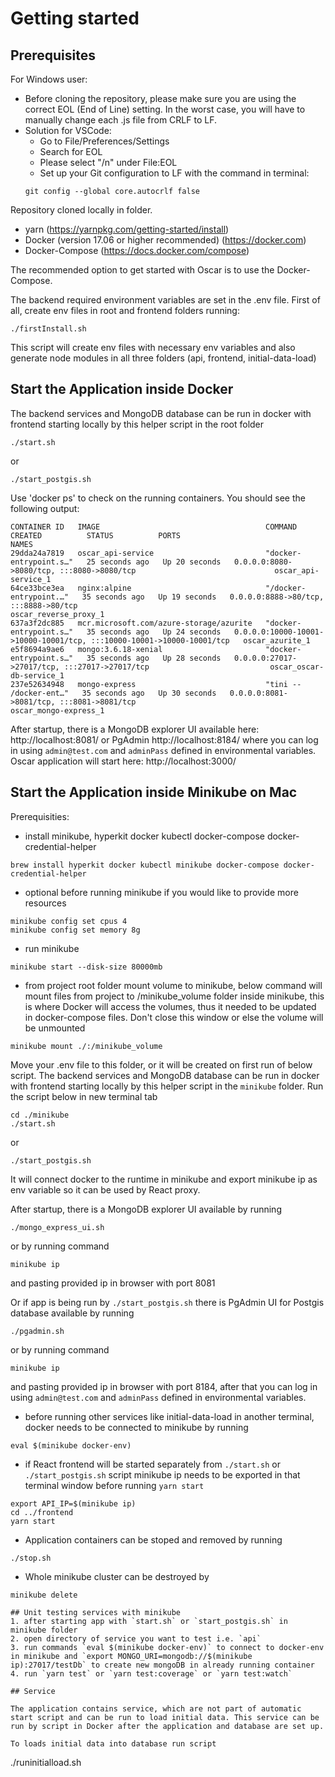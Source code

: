 # Getting started

## Prerequisites

For Windows user:
- Before cloning the repository, please make sure you are using the correct EOL (End of Line) setting. In the worst case, you will have to manually change each .js file from CRLF to LF.
- Solution for VSCode: 
    - Go to File/Preferences/Settings
    - Search for EOL
    - Please select "/n" under File:EOL
    - Set up your Git configuration to LF with the command in terminal:  
    ```
    git config --global core.autocrlf false
    ```

Repository cloned locally in folder. 

- yarn (https://yarnpkg.com/getting-started/install)
- Docker (version 17.06 or higher recommended) (https://docker.com)
- Docker-Compose (https://docs.docker.com/compose)

The recommended option to get started with Oscar is to use the Docker-Compose.

The backend required environment variables are set in the .env file.
First of all, create env files in root and frontend folders running:

```
./firstInstall.sh
```

This script will create env files with necessary env variables and also generate node modules in all three folders (api, frontend, initial-data-load)

## Start the Application inside Docker

The backend services and MongoDB database can be run in docker with frontend starting locally by this helper script in the root folder

```
./start.sh
```
or
```
./start_postgis.sh
```

Use 'docker ps' to check on the running containers. You should see the following output:

```
CONTAINER ID   IMAGE                                     COMMAND                  CREATED          STATUS          PORTS                                                                   NAMES
29dda24a7819   oscar_api-service                         "docker-entrypoint.s…"   25 seconds ago   Up 20 seconds   0.0.0.0:8080->8080/tcp, :::8080->8080/tcp                               oscar_api-service_1
64ce33bce3ea   nginx:alpine                              "/docker-entrypoint.…"   35 seconds ago   Up 19 seconds   0.0.0.0:8888->80/tcp, :::8888->80/tcp                                   oscar_reverse_proxy_1
637a3f2dc885   mcr.microsoft.com/azure-storage/azurite   "docker-entrypoint.s…"   35 seconds ago   Up 24 seconds   0.0.0.0:10000-10001->10000-10001/tcp, :::10000-10001->10000-10001/tcp   oscar_azurite_1
e5f8694a9ae6   mongo:3.6.18-xenial                       "docker-entrypoint.s…"   35 seconds ago   Up 28 seconds   0.0.0.0:27017->27017/tcp, :::27017->27017/tcp                           oscar_oscar-db-service_1
237e52634948   mongo-express                             "tini -- /docker-ent…"   35 seconds ago   Up 30 seconds   0.0.0.0:8081->8081/tcp, :::8081->8081/tcp                               oscar_mongo-express_1
```

After startup, there is a MongoDB explorer UI available here: http://localhost:8081/ or PgAdmin http://localhost:8184/ where you can log in using `admin@test.com` and `adminPass` defined in environmental variables.
Oscar application will start here: http://localhost:3000/

## Start the Application inside Minikube on Mac

Prerequisities:
- install minikube, hyperkit docker kubectl docker-compose docker-credential-helper
```
brew install hyperkit docker kubectl minikube docker-compose docker-credential-helper
```

- optional before running minikube if you would like to provide more resources
```
minikube config set cpus 4
minikube config set memory 8g
```
- run minikube
```
minikube start --disk-size 80000mb
```
- from project root folder mount volume to minikube, below command will mount files from project to /minikube_volume folder inside minikube, this is where Docker will access the volumes, thus it needed to be updated in docker-compose files. Don't close this window or else the volume will be unmounted
```
minikube mount ./:/minikube_volume
```

Move your .env file to this folder, or it will be created on first run of below script.
The backend services and MongoDB database can be run in docker with frontend starting locally by this helper script in the `minikube` folder.
Run the script below in new terminal tab

```
cd ./minikube
./start.sh
```
or
```
./start_postgis.sh
```

It will connect docker to the runtime in minikube and export minikube ip as env variable so it can be used by React proxy.

After startup, there is a MongoDB explorer UI available by running
```
./mongo_express_ui.sh
```
or by running command
```
minikube ip
```
and pasting provided ip in browser with port 8081

Or if app is being run by `./start_postgis.sh` there is PgAdmin UI for Postgis database available by running
```
./pgadmin.sh
```
or by running command
```
minikube ip
```
and pasting provided ip in browser with port 8184, after that you can log in using `admin@test.com` and `adminPass` defined in environmental variables.

- before running other services like initial-data-load in another terminal, docker needs to be connected to minikube by running
```
eval $(minikube docker-env)
```

- if React frontend will be started separately from `./start.sh` or `./start_postgis.sh` script minikube ip needs to be exported in that terminal window before running `yarn start`
```
export API_IP=$(minikube ip)
cd ../frontend
yarn start
```

- Application containers can be stoped and removed by running
```
./stop.sh
```

- Whole minikube cluster can be destroyed by
```
minikube delete

## Unit testing services with minikube
1. after starting app with `start.sh` or `start_postgis.sh` in minikube folder
2. open directory of service you want to test i.e. `api`
3. run commands `eval $(minikube docker-env)` to connect to docker-env in minikube and `export MONGO_URI=mongodb://$(minikube ip):27017/testDb` to create new mongoDB in already running container
4. run `yarn test` or `yarn test:coverage` or `yarn test:watch`

## Service

The application contains service, which are not part of automatic start script and can be run to load initial data. This service can be run by script in Docker after the application and database are set up.

To loads initial data into database run script

```
./runinitialload.sh
```
